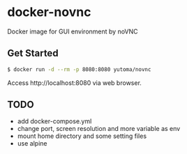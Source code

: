 # docker-novnc

Docker image for GUI environment by noVNC

## Get Started

```bash
$ docker run -d --rm -p 8080:8080 yutoma/novnc
```

Access http://localhost:8080 via web browser.

## TODO

* add docker-compose.yml
* change port, screen resolution and more variable as env
* mount home directory and some setting files
* use alpine

